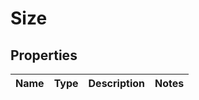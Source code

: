 

# Size


## Properties

| Name | Type | Description | Notes |
|------------ | ------------- | ------------- | -------------|



